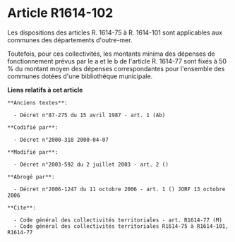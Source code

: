 # Article R1614-102

Les dispositions des articles R. 1614-75 à R. 1614-101 sont applicables aux communes des départements d'outre-mer.

Toutefois, pour ces collectivités, les montants minima des dépenses de fonctionnement prévus par le a et le b de l'article R.
1614-77 sont fixés à 50 % du montant moyen des dépenses correspondantes pour l'ensemble des communes dotées d'une
bibliothèque municipale.

**Liens relatifs à cet article**

	**Anciens textes**:

	  - Décret n°87-275 du 15 avril 1987 - art. 1 (Ab)

	**Codifié par**:

	  - Décret n°2000-318 2000-04-07

	**Modifié par**:

	  - Décret n°2003-592 du 2 juillet 2003 - art. 2 ()

	**Abrogé par**:

	  - Décret n°2006-1247 du 11 octobre 2006 - art. 1 () JORF 13 octobre 2006

	**Cite**:

	  - Code général des collectivités territoriales - art. R1614-77 (M)
	  - Code général des collectivités territoriales R1614-75 à R1614-101, R1614-77
